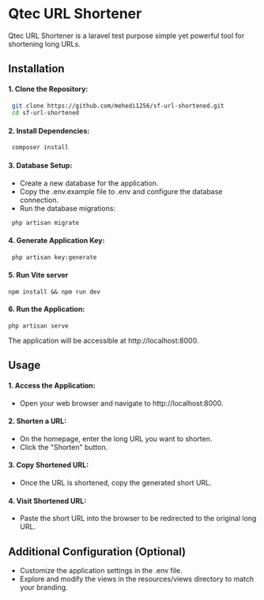 # Qtec URL Shortener

Qtec URL Shortener is a laravel test purpose simple yet powerful tool for shortening long URLs.

## Installation

#### 1. Clone the Repository:

```bash
 git clone https://github.com/mehedi1256/sf-url-shortened.git
 cd sf-url-shortened
```

#### 2. Install Dependencies:

```bash
 composer install
```

#### 3. Database Setup:
* Create a new database for the application.
* Copy the .env.example file to .env and configure the database connection.
* Run the database migrations:

```bash
 php artisan migrate
```

#### 4. Generate Application Key:
```bash
 php artisan key:generate
```
#### 5. Run Vite server
```
npm install && npm run dev
```
#### 6. Run the Application:
```
php artisan serve
```
The application will be accessible at http://localhost:8000.

## Usage

#### 1. Access the Application:
* Open your web browser and navigate to http://localhost:8000.

#### 2. Shorten a URL:

* On the homepage, enter the long URL you want to shorten.
* Click the "Shorten" button.
#### 3. Copy Shortened URL:

* Once the URL is shortened, copy the generated short URL.
#### 4. Visit Shortened URL:

* Paste the short URL into the browser to be redirected to the original long URL.

## Additional Configuration (Optional)
* Customize the application settings in the .env file.
* Explore and modify the views in the resources/views directory to match your branding.

